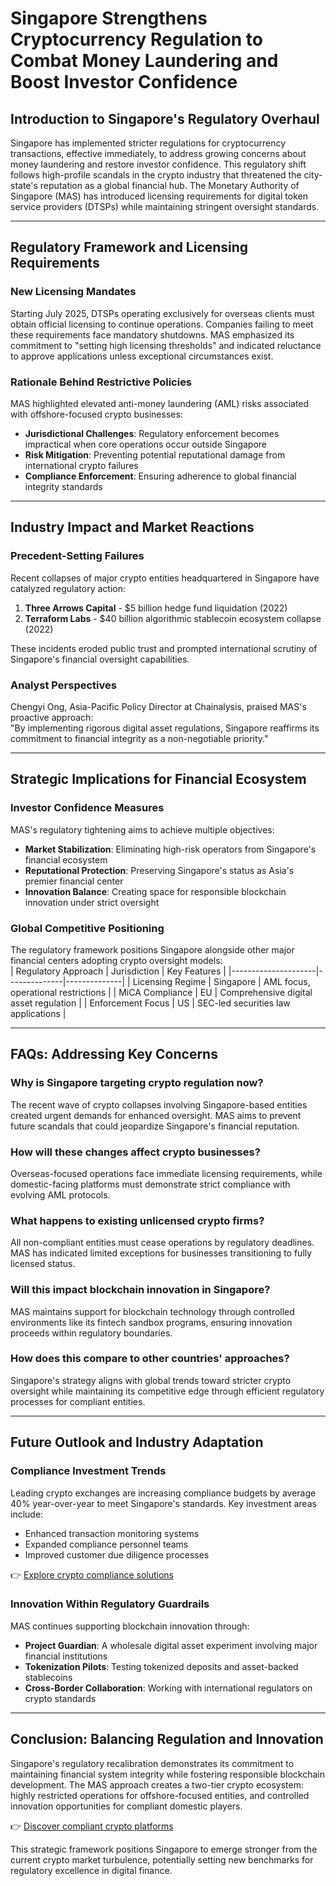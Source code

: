# Singapore Strengthens Cryptocurrency Regulation to Combat Money Laundering and Boost Investor Confidence

## Introduction to Singapore's Regulatory Overhaul

Singapore has implemented stricter regulations for cryptocurrency transactions, effective immediately, to address growing concerns about money laundering and restore investor confidence. This regulatory shift follows high-profile scandals in the crypto industry that threatened the city-state's reputation as a global financial hub. The Monetary Authority of Singapore (MAS) has introduced licensing requirements for digital token service providers (DTSPs) while maintaining stringent oversight standards.

---

## Regulatory Framework and Licensing Requirements

### New Licensing Mandates
Starting July 2025, DTSPs operating exclusively for overseas clients must obtain official licensing to continue operations. Companies failing to meet these requirements face mandatory shutdowns. MAS emphasized its commitment to "setting high licensing thresholds" and indicated reluctance to approve applications unless exceptional circumstances exist.

### Rationale Behind Restrictive Policies
MAS highlighted elevated anti-money laundering (AML) risks associated with offshore-focused crypto businesses:  
- **Jurisdictional Challenges**: Regulatory enforcement becomes impractical when core operations occur outside Singapore  
- **Risk Mitigation**: Preventing potential reputational damage from international crypto failures  
- **Compliance Enforcement**: Ensuring adherence to global financial integrity standards

---

## Industry Impact and Market Reactions

### Precedent-Setting Failures
Recent collapses of major crypto entities headquartered in Singapore have catalyzed regulatory action:  
1. **Three Arrows Capital** - $5 billion hedge fund liquidation (2022)  
2. **Terraform Labs** - $40 billion algorithmic stablecoin ecosystem collapse (2022)

These incidents eroded public trust and prompted international scrutiny of Singapore's financial oversight capabilities.

### Analyst Perspectives
Chengyi Ong, Asia-Pacific Policy Director at Chainalysis, praised MAS's proactive approach:  
"By implementing rigorous digital asset regulations, Singapore reaffirms its commitment to financial integrity as a non-negotiable priority."

---

## Strategic Implications for Financial Ecosystem

### Investor Confidence Measures
MAS's regulatory tightening aims to achieve multiple objectives:  
- **Market Stabilization**: Eliminating high-risk operators from Singapore's financial ecosystem  
- **Reputational Protection**: Preserving Singapore's status as Asia's premier financial center  
- **Innovation Balance**: Creating space for responsible blockchain innovation under strict oversight

### Global Competitive Positioning
The regulatory framework positions Singapore alongside other major financial centers adopting crypto oversight models:  
| Regulatory Approach | Jurisdiction | Key Features |
|---------------------|--------------|--------------|
| Licensing Regime    | Singapore    | AML focus, operational restrictions |
| MiCA Compliance     | EU           | Comprehensive digital asset regulation |
| Enforcement Focus   | US           | SEC-led securities law applications |

---

## FAQs: Addressing Key Concerns

### Why is Singapore targeting crypto regulation now?
The recent wave of crypto collapses involving Singapore-based entities created urgent demands for enhanced oversight. MAS aims to prevent future scandals that could jeopardize Singapore's financial reputation.

### How will these changes affect crypto businesses?
Overseas-focused operations face immediate licensing requirements, while domestic-facing platforms must demonstrate strict compliance with evolving AML protocols.

### What happens to existing unlicensed crypto firms?
All non-compliant entities must cease operations by regulatory deadlines. MAS has indicated limited exceptions for businesses transitioning to fully licensed status.

### Will this impact blockchain innovation in Singapore?
MAS maintains support for blockchain technology through controlled environments like its fintech sandbox programs, ensuring innovation proceeds within regulatory boundaries.

### How does this compare to other countries' approaches?
Singapore's strategy aligns with global trends toward stricter crypto oversight while maintaining its competitive edge through efficient regulatory processes for compliant entities.

---

## Future Outlook and Industry Adaptation

### Compliance Investment Trends
Leading crypto exchanges are increasing compliance budgets by average 40% year-over-year to meet Singapore's standards. Key investment areas include:  
- Enhanced transaction monitoring systems  
- Expanded compliance personnel teams  
- Improved customer due diligence processes

👉 [Explore crypto compliance solutions](https://bit.ly/okx-bonus)

### Innovation Within Regulatory Guardrails
MAS continues supporting blockchain innovation through:  
- **Project Guardian**: A wholesale digital asset experiment involving major financial institutions  
- **Tokenization Pilots**: Testing tokenized deposits and asset-backed stablecoins  
- **Cross-Border Collaboration**: Working with international regulators on crypto standards

---

## Conclusion: Balancing Regulation and Innovation

Singapore's regulatory recalibration demonstrates its commitment to maintaining financial system integrity while fostering responsible blockchain development. The MAS approach creates a two-tier crypto ecosystem: highly restricted operations for offshore-focused entities, and controlled innovation opportunities for compliant domestic players.

👉 [Discover compliant crypto platforms](https://bit.ly/okx-bonus)  

This strategic framework positions Singapore to emerge stronger from the current crypto market turbulence, potentially setting new benchmarks for regulatory excellence in digital finance.